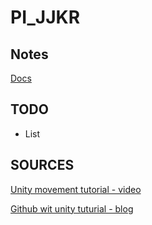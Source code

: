 # PI_JJKR

## Notes

[Docs](https://docs.google.com/document/d/1rQhFVrUR-v4SQSSd1hzX3jAlDJvEk0uNeSgyoILsSnA/edit?usp=sharing)  

## TODO

- List

## SOURCES

[Unity movement tutorial - video](https://unityatscale.com/unity-version-control-guide/how-to-setup-unity-project-on-github/)

[Github wit unity tuturial - blog](https://youtu.be/rJqP5EesxLk?si=3xufrUGxzjVD2QVG)
